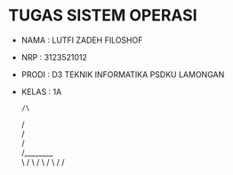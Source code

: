 # TUGAS SISTEM OPERASI
- NAMA : LUTFI ZADEH FILOSHOF
- NRP : 3123521012
- PRODI : D3 TEKNIK INFORMATIKA PSDKU LAMONGAN
- KELAS : 1A

      /\
     /  \
    /    \
   /      \
  /________\
  \        /
   \      /
    \    /
     \  /
      \/
